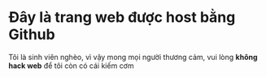 # Đây là trang web được host bằng Github

Tôi là sinh viên nghèo, vì vậy mong mọi người thương cảm, vui lòng **không hack web** để tôi còn có cái kiếm cơm
